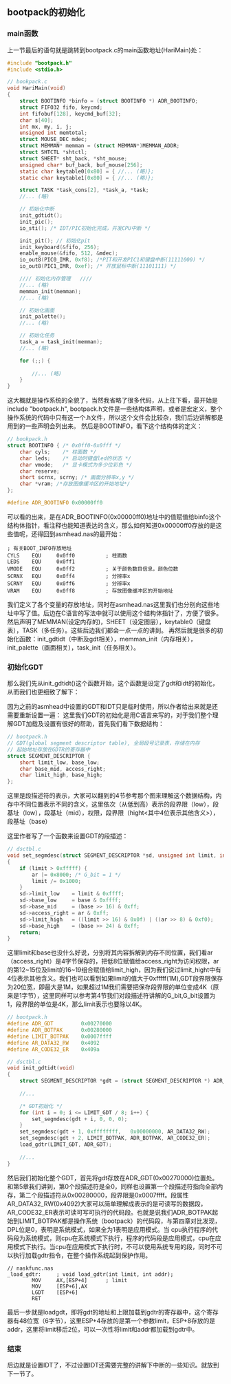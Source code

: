## bootpack的初始化

### main函数
上一节最后的语句就是跳转到bootpack.c的main函数地址(HariMain)处：

```c
#include "bootpack.h"
#include <stdio.h>

// bookpack.c
void HariMain(void)
{
    struct BOOTINFO *binfo = (struct BOOTINFO *) ADR_BOOTINFO;
	struct FIFO32 fifo, keycmd;
	int fifobuf[128], keycmd_buf[32];
	char s[40];
	int mx, my, i, j;
	unsigned int memtotal;
	struct MOUSE_DEC mdec;
	struct MEMMAN* memman = (struct MEMMAN*)MEMMAN_ADDR;
	struct SHTCTL *shtctl;
	struct SHEET* sht_back, *sht_mouse;
	unsigned char* buf_back, buf_mouse[256];
    static char keytable0[0x80] = { //... (略)};
    static char keytable1[0x80] = { //... (略)};

    struct TASK *task_cons[2], *task_a, *task;
    //... (略)

    // 初始化中断
    init_gdtidt();
	init_pic();
	io_sti(); /* IDT/PIC初始化完成，开发CPU中断 */

    init_pit(); // 初始化pit
	init_keyboard(&fifo, 256);
	enable_mouse(&fifo, 512, &mdec);
	io_out8(PIC0_IMR, 0xf8); /*PIT和开发PIC1和键盘中断(11111000) */
	io_out8(PIC1_IMR, 0xef); /* 开放鼠标中断(11101111) */

    //// 初始化内存管理   ////
    //... (略)
    memman_init(memman);
    //... (略)

    // 初始化画面
	init_palette();
    //... (略)

    // 初始化任务
	task_a = task_init(memman);
    //... (略)

    for (;;) {
    
        //... (略)
    }
}
```

这大概就是操作系统的全貌了，当然我省略了很多代码，从上往下看，最开始是include "bootpack.h", bootpack.h文件是一些结构体声明，或者是宏定义，整个操作系统的代码中只有这一个.h文件，所以这个文件会比较杂，我们后边讲解都是用到的一些声明会列出来。
然后是BOOTINFO，看下这个结构体的定义：
```c
// bookpack.h
struct BOOTINFO { /* 0x0ff0-0x0fff */
	char cyls;    /* 柱面数 */
	char leds;    /* 启动时键盘led的状态 */
	char vmode;   /* 显卡模式为多少位彩色 */
	char reserve;
	short scrnx, scrny; /* 画面分辨率x,y */
	char *vram; /*存放图像缓冲区的开始地址*/
};

#define ADR_BOOTINFO 0x00000ff0
```
可以看的出来，是在ADR_BOOTINFO(0x00000ff0)地址中的值赋值给binfo这个结构体指针，看注释也能知道表达的含义，那么如何知道0x00000ff0存放的是这些值呢，还得回到asmhead.nas的最开始：
```
; 有关BOOT_INFO存放地址
CYLS	EQU		0x0ff0			; 柱面数
LEDS	EQU		0x0ff1
VMODE	EQU		0x0ff2			; 关于颜色数目信息，颜色位数
SCRNX	EQU		0x0ff4			; 分辨率x
SCRNY	EQU		0x0ff6			; 分辨率x
VRAM	EQU		0x0ff8			; 存放图像缓冲区的开始地址
```
我们定义了各个变量的存放地址，同时在asmhead.nas这里我们也分别向这些地址中写了值。后边在C语言的写法中就可以使用这个结构体指针了，方便了很多。
然后声明了MEMMAN(设定内存的)，SHEET（设定图层），keytable0（键盘表），TASK（多任务）。这些后边我们都会一点一点的讲到。
再然后就是很多的初始化函数：init_gdtidt（中断及gdt相关），memman_init（内存相关），init_palette（画面相关），task_init（任务相关）。

### 初始化GDT
那么我们先从init_gdtidt()这个函数开始，这个函数是设定了gdt和idt的初始化，从而我们也更细致了解下：

因为之前的asmhead中设置的GDT和IDT只是临时使用，所以作者给出来就是还需要重新设置一遍：
这里我们GDT的初始化是用C语言来写的，对于我们整个理解GDT加载及设置有很好的帮助，首先我们看下数据结构：
```c
// bootpack.h
// GDT(global segment descriptor table), 全局段号记录表，存储在内存
// 起始地址存放在GDTR的寄存器中
struct SEGMENT_DESCRIPTOR {
	short limit_low, base_low;
	char base_mid, access_right;
	char limit_high, base_high;
};
```
这里是段描述符的表示，大家可以翻到的4节参考那个图来理解这个数据结构，内存中不同位置表示不同的含义，这里依次（从低到高）表示的段界限（low），段基址（low），段基址（mid），权限，段界限（hight<其中4位表示其他含义>），段基址（base）

这里作者写了一个函数来设置GDT的段描述：
```c
// dsctbl.c
void set_segmdesc(struct SEGMENT_DESCRIPTOR *sd, unsigned int limit, int base, int ar)
{
	if (limit > 0xfffff) {
		ar |= 0x8000; /* G_bit = 1 */
		limit /= 0x1000;
	}
	sd->limit_low    = limit & 0xffff;
	sd->base_low     = base & 0xffff;
	sd->base_mid     = (base >> 16) & 0xff;
	sd->access_right = ar & 0xff;
	sd->limit_high   = ((limit >> 16) & 0x0f) | ((ar >> 8) & 0xf0);
	sd->base_high    = (base >> 24) & 0xff;
	return;
}
```
这里limit和base也没什么好说，分别将其内容拆解到内存不同位置，我们看ar（access_right）是4字节保存的，把低8位赋值给access_right为访问权限，ar的第12~15位及limit的16~19组合赋值给limit_high，因为我们说过limit_hight中有4位表示其他含义。我们也可以看到如果limit的值大于0xfffff(1M),GDT段界限保存为20位宽，即最大是1M，如果超过1M我们需要把保存段界限的单位变成4K（原来是1字节），这里同样可以参考第4节我们对段描述符讲解的G_bit,G_bit设置为1，段界限的单位是4K，那么limit表示也要除以4K。

```c
// bootpack.h
#define ADR_GDT			0x00270000
#define ADR_BOTPAK		0x00280000
#define LIMIT_BOTPAK	0x0007ffff
#define AR_DATA32_RW	0x4092
#define AR_CODE32_ER	0x409a

// dsctbl.c
void init_gdtidt(void)
{
    struct SEGMENT_DESCRIPTOR *gdt = (struct SEGMENT_DESCRIPTOR *) ADR_GDT;
	
    //...

    /* GDT初始化 */
    for (int i = 0; i <= LIMIT_GDT / 8; i++) {
        set_segmdesc(gdt + i, 0, 0, 0);
    }
    set_segmdesc(gdt + 1, 0xffffffff,   0x00000000, AR_DATA32_RW);
    set_segmdesc(gdt + 2, LIMIT_BOTPAK, ADR_BOTPAK, AR_CODE32_ER);
    load_gdtr(LIMIT_GDT, ADR_GDT);
    
    //...
}
```
然后我们初始化整个GDT，首先将gdt存放在ADR_GDT(0x00270000)位置处。和第5章我们讲到，第0个段描述符是全0，同样也设置第一个段描述符指向全部内存，第二个段描述符从0x00280000，段界限是0x0007ffff。段属性AR_DATA32_RW(0x4092)大家可以简单理解成表示的是可读写的数据段，AR_CODE32_ER表示可读可写可执行的代码段。也就是说我们ADR_BOTPAK起始到LIMIT_BOTPAK都是操作系统（bootpack）的代码段，与第四章对比发现，DPL位是0，表明是系统模式，如果全为1表明是应用模式。当
cpu执行程序的代码段为系统模式，则cpu在系统模式下执行，程序的代码段是应用模式，cpu在应用模式下执行。当cpu在应用模式下执行时，不可以使用系统专用的段，同时不可以执行加载gdtr指令，在整个操作系统起到保护作用。

```
// naskfunc.nas
_load_gdtr:		; void load_gdtr(int limit, int addr);
		MOV		AX,[ESP+4]		; limit
		MOV		[ESP+6],AX
		LGDT	[ESP+6]
		RET
```
最后一步就是loadgdt，即将gdt的地址和上限加载到gdtr的寄存器中，这个寄存器有48位宽（6字节），这里ESP+4存放的是第一个参数limit，ESP+8存放的是addr，这里将limit移后2位，可以一次性将limit和addr都加载到gdtr中。

### 结束
后边就是设置IDT了，不过设置IDT还需要完整的讲解下中断的一些知识。就放到下一节了。